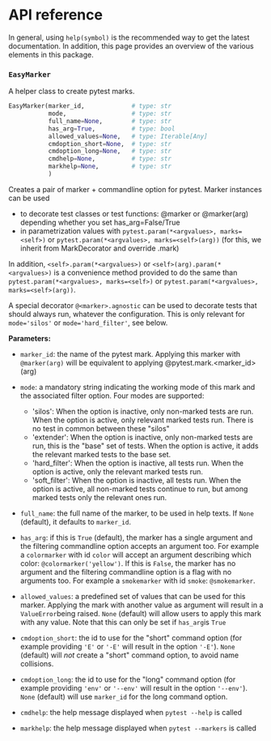 # API reference

In general, using `help(symbol)` is the recommended way to get the latest documentation. In addition, this page provides an overview of the various elements in this package.

### `EasyMarker`

A helper class to create pytest marks.

```python
EasyMarker(marker_id,             # type: str
           mode,                  # type: str
           full_name=None,        # type: str
           has_arg=True,          # type: bool
           allowed_values=None,   # type: Iterable[Any]
           cmdoption_short=None,  # type: str
           cmdoption_long=None,   # type: str
           cmdhelp=None,          # type: str
           markhelp=None,         # type: str
           )
```

Creates a pair of marker + commandline option for pytest. Marker instances can be used

 - to decorate test classes or test functions: @marker or @marker(arg) depending whether you set has_arg=False/True
 - in parametrization values with `pytest.param(*<argvalues>, marks=<self>)` or 
 `pytest.param(*<argvalues>, marks=<self>(arg))` (for this, we inherit from MarkDecorator and override <self>.mark)

In addition, `<self>.param(*<argvalues>)` or `<self>(arg).param(*<argvalues>)` is a convenience method provided to
do the same than `pytest.param(*<argvalues>, marks=<self>)` or `pytest.param(*<argvalues>, marks=<self>(arg))`.

A special decorator `@<marker>.agnostic` can be used to decorate tests that should always run, whatever the configuration. 
This is only relevant for `mode='silos'` or `mode='hard_filter'`, see below.


**Parameters:**

 - `marker_id`: the name of the pytest mark. Applying this marker with `@marker(arg)` will be equivalent to applying @pytest.mark.<marker_id>(arg)
 - `mode`: a mandatory string indicating the working mode of this mark and the associated filter option. Four modes are supported:
 
     - 'silos': When the option is inactive, only non-marked tests are run. When the option is active, only relevant marked tests run. There is no test in common between these "silos"
     - 'extender': When the option is inactive, only non-marked tests are run, this is the "base" set of tests. When the option is active, it adds the relevant marked tests to the base set.
     - 'hard_filter': When the option is inactive, all tests run. When the option is active, only the relevant marked tests run.
     - 'soft_filter': When the option is inactive, all tests run. When the option is active, all non-marked tests continue to run, but among marked tests only the relevant ones run.
 
 - `full_name`: the full name of the marker, to be used in help texts. If `None` (default), it defaults to `marker_id`.
 - `has_arg`: if this is `True` (default), the marker has a single argument and the filtering commandline option accepts an argument too. For example a `colormarker` with id `color` will accept an argument describing which color: `@colormarker('yellow')`. If this is `False`, the marker has no argument and the filtering commandline option is a flag with no arguments too. For example a `smokemarker` with id `smoke`: `@smokemarker`.
 - `allowed_values`: a predefined set of values that can be used for this marker. Applying the mark with another value as argument will result in a `ValueError`being raised. `None` (default) will allow users to apply this mark with any value. Note that this can only be set if `has_arg`is `True`
 - `cmdoption_short`: the id to use for the "short" command option (for example providing `'E'` or `'-E'` will result in  the option `'-E'`). `None` (default) will *not* create a "short" command option, to avoid name collisions.
 - `cmdoption_long`: the id to use for the "long" command option (for example providing `'env'` or `'--env'` will result in the option `'--env'`). `None` (default) will use `marker_id` for the long command option.
 - `cmdhelp`: the help message displayed when `pytest --help` is called
 - `markhelp`: the help message displayed when `pytest --markers` is called
